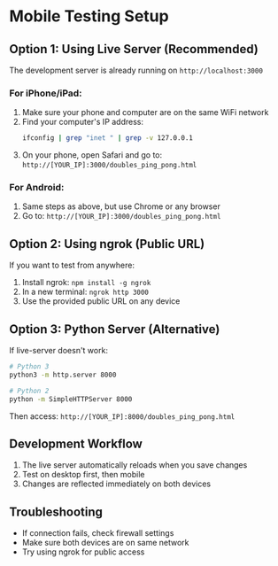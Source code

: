 # Mobile Testing Setup

## Option 1: Using Live Server (Recommended)

The development server is already running on `http://localhost:3000`

### For iPhone/iPad:

1. Make sure your phone and computer are on the same WiFi network
2. Find your computer's IP address:
   ```bash
   ifconfig | grep "inet " | grep -v 127.0.0.1
   ```
3. On your phone, open Safari and go to: `http://[YOUR_IP]:3000/doubles_ping_pong.html`

### For Android:

1. Same steps as above, but use Chrome or any browser
2. Go to: `http://[YOUR_IP]:3000/doubles_ping_pong.html`

## Option 2: Using ngrok (Public URL)

If you want to test from anywhere:

1. Install ngrok: `npm install -g ngrok`
2. In a new terminal: `ngrok http 3000`
3. Use the provided public URL on any device

## Option 3: Python Server (Alternative)

If live-server doesn't work:

```bash
# Python 3
python3 -m http.server 8000

# Python 2
python -m SimpleHTTPServer 8000
```

Then access: `http://[YOUR_IP]:8000/doubles_ping_pong.html`

## Development Workflow

1. The live server automatically reloads when you save changes
2. Test on desktop first, then mobile
3. Changes are reflected immediately on both devices

## Troubleshooting

- If connection fails, check firewall settings
- Make sure both devices are on same network
- Try using ngrok for public access
